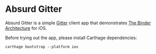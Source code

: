 # Absurd Gitter

Absurd Gitter is a simple [Gitter](http://gitter.im) client app that demonstrates [The Binder Architecture](https://github.com/DeclarativeHub/TheBinderArchitecture) for iOS.

Before trying out the app, please install Carthage dependencies:

```
carthage bootstrap --platform ios
```
